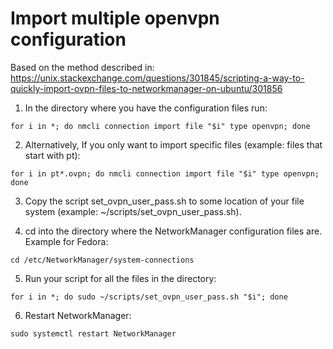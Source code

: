 # Import multiple openvpn configuration

Based on the method described in:
https://unix.stackexchange.com/questions/301845/scripting-a-way-to-quickly-import-ovpn-files-to-networkmanager-on-ubuntu/301856

1. In the directory where you have the configuration files run:

```
for i in *; do nmcli connection import file "$i" type openvpn; done
```

2. Alternatively, If you only want to import specific files (example: files that start with pt):

```
for i in pt*.ovpn; do nmcli connection import file "$i" type openvpn; done
```

3. Copy the script set_ovpn_user_pass.sh to some location of your file system (example: ~/scripts/set_ovpn_user_pass.sh).

4. cd into the directory where the NetworkManager configuration files are. Example for Fedora:
```
cd /etc/NetworkManager/system-connections
```

5. Run your script for all the files in the directory:

```
for i in *; do sudo ~/scripts/set_ovpn_user_pass.sh "$i"; done
```
6. Restart NetworkManager:

```
sudo systemctl restart NetworkManager
```
